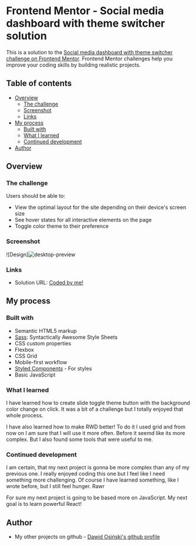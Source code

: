# Frontend Mentor - Social media dashboard with theme switcher solution

This is a solution to the [Social media dashboard with theme switcher challenge on Frontend Mentor](https://www.frontendmentor.io/challenges/social-media-dashboard-with-theme-switcher-6oY8ozp_H). Frontend Mentor challenges help you improve your coding skills by building realistic projects. 

## Table of contents

- [Overview](#overview)
  - [The challenge](#the-challenge)
  - [Screenshot](#screenshot)
  - [Links](#links)
- [My process](#my-process)
  - [Built with](#built-with)
  - [What I learned](#what-i-learned)
  - [Continued development](#continued-development)
- [Author](#author)
  
## Overview

### The challenge

Users should be able to:

- View the optimal layout for the site depending on their device's screen size
- See hover states for all interactive elements on the page
- Toggle color theme to their preference

### Screenshot

![Design]![desktop-preview](https://github.com/myers32/Socials-Dashboard/assets/122280628/eba5a27d-68ec-44c4-ba4b-2e02185e3d87)

### Links

- Solution URL: [Coded by me!](https://myers32.github.io/Socials-Dashboard/)


## My process

### Built with

- Semantic HTML5 markup
- [Sass](https://sass-lang.com/): Syntactically Awesome Style Sheets 
- CSS custom properties
- Flexbox
- CSS Grid
- Mobile-first workflow
- [Styled Components](https://styled-components.com/) - For styles
- Basic JavaScript

### What I learned

I have learned how to create slide toggle theme button with the background color change on click. It was a bit of a challenge but I totally enjoyed that whole process. 

I have also learned how to make RWD better! To do it I used grid and from now on I am sure that I will use it more often. Before it seemd like its more complex. But I also found some tools that were useful to me.

### Continued development

I am certain, that my next project is gonna be more complex than any of my previous one. I really enjoyed coding this one but I feel like I need something more challenging. Of course I have learned something, like I wrote before, but I still feel hunger. Rawr

For sure my next project is going to be based more on JavaScript. My next goal is to learn powerful React! 

## Author

- My other projects on github - [Dawid Osiński's github profile](https://github.com/myers32)
